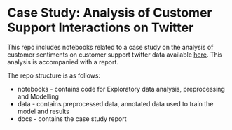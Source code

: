 # Case Study: Analysis of Customer Support Interactions on Twitter

This repo includes notebooks related to a case study on the analysis of customer sentiments
on customer support twitter data available [here](https://www.kaggle.com/datasets/thoughtvector/customer-support-on-twitter). This analysis is accompanied with a report.

The repo structure is as follows:

+ notebooks - contains code for Exploratory data analysis, preprocessing and Modelling
+ data - contains preprocessed data, annotated data used to train the model and results
+ docs - contains the case study report

